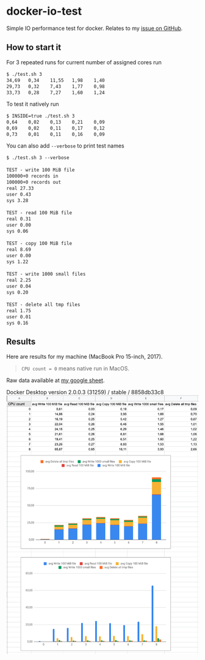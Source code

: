 # docker-io-test
Simple IO performance test for docker. Relates to my [issue on GitHub](https://github.com/docker/for-mac/issues/3771).

## How to start it
For 3 repeated runs for current number of assigned cores run
```
$ ./test.sh 3
34,69	0,34	11,55	1,98	1,40
29,73	0,32	7,43	1,77	0,98
33,73	0,28	7,27	1,60	1,24
```

To test it natively run
```
$ INSIDE=true ./test.sh 3
0,64	0,02	0,13	0,21	0,09
0,69	0,02	0,11	0,17	0,12
0,73	0,01	0,11	0,16	0,09
```

You can also add `--verbose` to print test names
```
$ ./test.sh 3 --verbose

TEST - write 100 MiB file
100000+0 records in
100000+0 records out
real 27.33
user 0.43
sys 3.28

TEST - read 100 MiB file
real 0.31
user 0.00
sys 0.06

TEST - copy 100 MiB file
real 8.69
user 0.00
sys 1.22

TEST - write 1000 small files
real 2.25
user 0.04
sys 0.20

TEST - delete all tmp files
real 1.75
user 0.01
sys 0.16
```

## Results
Here are results for my machine (MacBook Pro 15-inch, 2017).

> `CPU count = 0` means native run in MacOS.

Raw data available at [my google sheet](https://docs.google.com/spreadsheets/d/11Kijkn0wK83d_zOvmTW9A77vbMC1fbG8LwLygLysqkU/edit?usp=sharing).

Docker Desktop version 2.0.0.3 (31259) / stable / 8858db33c8
![](result.png)
